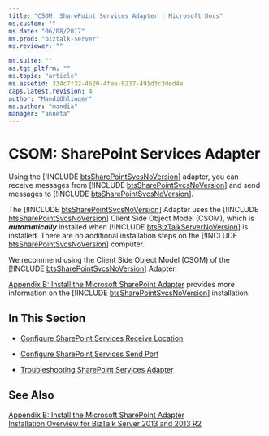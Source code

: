 ```yaml
---
title: "CSOM: SharePoint Services Adapter | Microsoft Docs"
ms.custom: ""
ms.date: "06/08/2017"
ms.prod: "biztalk-server"
ms.reviewer: ""

ms.suite: ""
ms.tgt_pltfrm: ""
ms.topic: "article"
ms.assetid: 334c7f32-4620-4fee-8237-491d3c3ded4e
caps.latest.revision: 4
author: "MandiOhlinger"
ms.author: "mandia"
manager: "anneta"
---
```

# CSOM: SharePoint Services Adapter
Using the [!INCLUDE [btsSharePointSvcsNoVersion](../includes/btssharepointsvcsnoversion-md.md)] adapter, you can receive messages from [!INCLUDE [btsSharePointSvcsNoVersion](../includes/btssharepointsvcsnoversion-md.md)] and send messages to [!INCLUDE [btsSharePointSvcsNoVersion](../includes/btssharepointsvcsnoversion-md.md)].  
  
 The [!INCLUDE [btsSharePointSvcsNoVersion](../includes/btssharepointsvcsnoversion-md.md)] Adapter uses the [!INCLUDE [btsSharePointSvcsNoVersion](../includes/btssharepointsvcsnoversion-md.md)] Client Side Object Model (CSOM), which is <strong><em>automatically</em></strong> installed when [!INCLUDE [btsBizTalkServerNoVersion](../includes/btsbiztalkservernoversion-md.md)] is installed. There are no additional installation steps on the [!INCLUDE [btsSharePointSvcsNoVersion](../includes/btssharepointsvcsnoversion-md.md)] computer.  
  
 We recommend using the Client Side Object Model (CSOM) of the [!INCLUDE [btsSharePointSvcsNoVersion](../includes/btssharepointsvcsnoversion-md.md)] Adapter.  
  
 [Appendix B: Install the Microsoft SharePoint Adapter](../install-and-config-guides/appendix-b-install-the-microsoft-sharepoint-adapter.md) provides more information on the [!INCLUDE [btsSharePointSvcsNoVersion](../includes/btssharepointsvcsnoversion-md.md)] installation.  
  
## In This Section  
  
-   [Configure SharePoint Services Receive Location](../core/configure-sharepoint-services-receive-location.md)  
  
-   [Configure SharePoint Services Send Port](../core/configure-sharepoint-services-send-port.md)  
  
-   [Troubleshooting SharePoint Services Adapter](../core/troubleshooting-sharepoint-services-adapter.md)  
  
## See Also  
 [Appendix B: Install the Microsoft SharePoint Adapter](../install-and-config-guides/appendix-b-install-the-microsoft-sharepoint-adapter.md)   
 [Installation Overview for BizTalk Server 2013 and 2013 R2](http://msdn.microsoft.com/library/8041926c-cfc9-4eaf-9c28-a2c6e8015bc5)